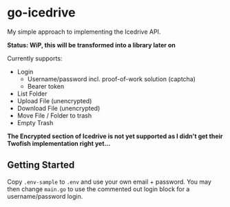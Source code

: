 # go-icedrive

My simple approach to implementing the Icedrive API.

**Status: WiP, this will be transformed into a library later on**

Currently supports:

- Login
  - Username/password incl. proof-of-work solution (captcha)
  - Bearer token
- List Folder
- Upload File (unencrypted)
- Download File (unencrypted)
- Move File / Folder to trash
- Empty Trash

**The Encrypted section of Icedrive is not yet supported as I didn't get their Twofish implementation right yet...**

## Getting Started

Copy `.env-sample` to `.env` and use your own email + password. You may then change `main.go` to use the commented out login block for a username/password login.